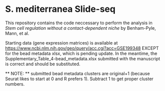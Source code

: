 # S. mediterranea Slide-seq

This repository contains the code neccessary to perform the analysis in _Stem cell regulation without a contact-dependent niche_ by Benham-Pyle, Mann, et al.

Starting data (gene expression matrices) is available at https://www.ncbi.nlm.nih.gov/geo/query/acc.cgi?acc=GSE199348 EXCEPT for the bead metadata xlsx, which is pending update. In the meantime, the Supplementary_Table_4-bead_metadata.xlsx submitted with the manuscript is correct and should be substituted.

** NOTE: ** submitted bead metadata clusters are original+1 (because Seurat likes to start at 0 and R prefers 1). Subtract 1 to get proper cluster numbers.
